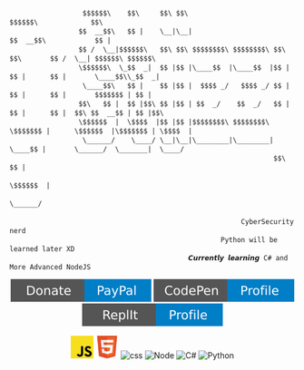 ```
                  $$$$$$\    $$\     $$\ $$\                                      $$$$$$\             $$\     
                 $$  __$$\   $$ |    \__|\__|                                    $$  __$$\            $$ |    
                 $$ /  \__|$$$$$$\   $$\ $$\ $$$$$$$$\ $$$$$$$$\ $$\   $$\       $$ /  \__| $$$$$$\ $$$$$$\   
                 \$$$$$$\  \_$$  _|  $$ |$$ |\____$$  |\____$$  |$$ |  $$ |      $$ |       \____$$\\_$$  _|  
                  \____$$\   $$ |    $$ |$$ |  $$$$ _/   $$$$ _/ $$ |  $$ |      $$ |       $$$$$$$ | $$ |    
                 $$\   $$ |  $$ |$$\ $$ |$$ | $$  _/    $$  _/   $$ |  $$ |      $$ |  $$\ $$  __$$ | $$ |$$\ 
                 \$$$$$$  |  \$$$$  |$$ |$$ |$$$$$$$$\ $$$$$$$$\ \$$$$$$$ |      \$$$$$$  |\$$$$$$$ | \$$$$  |
                  \______/    \____/ \__|\__|\________|\________| \____$$ |       \______/  \_______|  \____/ 
                                                                 $$\   $$ |                                   
                                                                 \$$$$$$  |                                   
                                                                 \______/                                    
                                                    
                                                         CyberSecurity nerd
                                                    Python will be learned later XD
                                            𝘾𝙪𝙧𝙧𝙚𝙣𝙩𝙡𝙮 𝙡𝙚𝙖𝙧𝙣𝙞𝙣𝙜 C# and More Advanced NodeJS
```
<div>
<p align="center"> <a href="https://www.paypal.com/donate/?hosted_button_id=PGKYAAVEQU5BW" target="_blank"> <img  src="https://raw.githubusercontent.com/StiizzyCat/StiizzyCat/main/Assets/Assets/Donate.svg" alt="JavaScript"/></a> <a href="https://codepen.io/stiizzycat" target="_blank" ><img src="https://raw.githubusercontent.com/StiizzyCat/StiizzyCat/main/Assets/Assets/codepenner.svg" alt="codepen"/></a> <a href="https://replit.com/@StiizzyCat0001" target="_blank"><img src="https://raw.githubusercontent.com/StiizzyCat/StiizzyCat/main/Assets/Assets/repl.svg" alt="repl"/> </a>
 
<p align="center"> <img src="https://raw.githubusercontent.com/StiizzyCat/StiizzyCat/main/Assets/Assets/Javascript.png" alt="JavaScript" width="40" height="40"/> <img src="https://raw.githubusercontent.com/StiizzyCat/StiizzyCat/main/Assets/Assets/HTML.png" alt="HTML" width="40" height="40"/> <image src="https://raw.githubusercontent.com/StiizzyCat/StiizzyCat/main/Assets/Assets/CSS.png" alt="css" width="40" height="40"/> <image src="https://raw.githubusercontent.com/StiizzyCat/StiizzyCat/main/Assets/Assets/Node.png"  alt="Node" width="40" height="40"/> <image src="https://github.com/StiizzyCat/StiizzyCat/blob/main/Assets/Assets/C%23.png?raw=true" alt="C#" width="40" height="40"/> <image src="https://raw.githubusercontent.com/StiizzyCat/StiizzyCat/main/Assets/Assets/python.png" alt="Python" width="40" height="40"/> 





